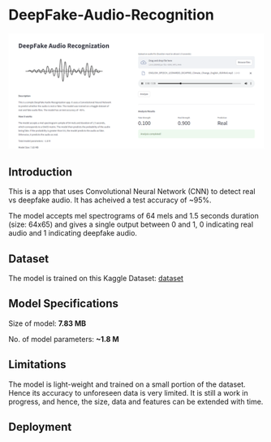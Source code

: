 # DeepFake-Audio-Recognition

![App](./images/app_run.png)

## Introduction

This is a app that uses Convolutional Neural Network (CNN) to detect real vs deepfake audio. It has acheived a test accuracy of ~95%.

The model accepts mel spectrograms of 64 mels and 1.5 seconds duration (size: 64x65) and gives a single output between 0 and 1, 0 indicating real audio and 1 indicating deepfake audio.

## Dataset

The model is trained on this Kaggle Dataset: [dataset](https://www.kaggle.com/datasets/birdy654/deep-voice-deepfake-voice-recognition)

## Model Specifications

Size of model: **7.83 MB**

No. of model parameters: **~1.8 M**

## Limitations

The model is light-weight and trained on a small portion of the dataset. Hence its accuracy to unforeseen data is very limited. It is still a work in progress, and hence, the size, data and features can be extended with time.

## Deployment
